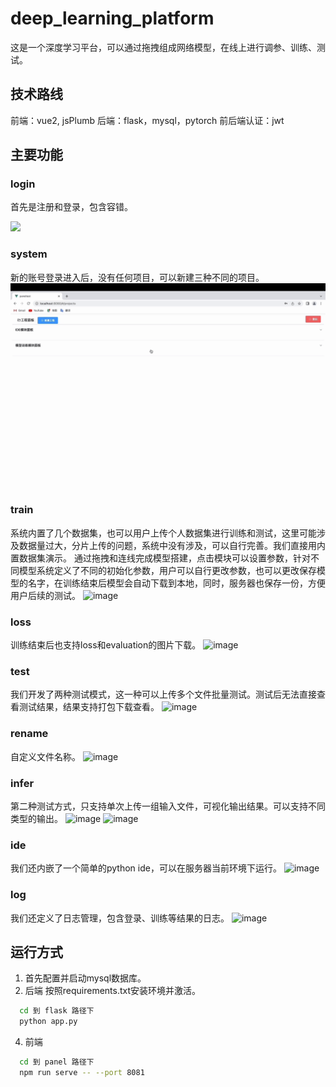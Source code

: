 # deep_learning_platform

这是一个深度学习平台，可以通过拖拽组成网络模型，在线上进行调参、训练、测试。

## 技术路线
前端：vue2, jsPlumb
后端：flask，mysql，pytorch
前后端认证：jwt

## 主要功能

### login
首先是注册和登录，包含容错。

<img src="/videos/login.gif" width="600px">

### system
新的账号登录进入后，没有任何项目，可以新建三种不同的项目。
![image](/videos/system.gif)

### train
系统内置了几个数据集，也可以用户上传个人数据集进行训练和测试，这里可能涉及数据量过大，分片上传的问题，系统中没有涉及，可以自行完善。我们直接用内置数据集演示。
通过拖拽和连线完成模型搭建，点击模块可以设置参数，针对不同模型系统定义了不同的初始化参数，用户可以自行更改参数，也可以更改保存模型的名字，在训练结束后模型会自动下载到本地，同时，服务器也保存一份，方便用户后续的测试。
![image](/videos/train.gif)

### loss
训练结束后也支持loss和evaluation的图片下载。
![image](/videos/loss.gif)

### test
我们开发了两种测试模式，这一种可以上传多个文件批量测试。测试后无法直接查看测试结果，结果支持打包下载查看。
![image](/videos/test.gif)

### rename
自定义文件名称。
![image](/videos/rename.gif)

### infer
第二种测试方式，只支持单次上传一组输入文件，可视化输出结果。可以支持不同类型的输出。
![image](/videos/cvs_infer.gif)
![image](/videos/png_infer.gif)

### ide
我们还内嵌了一个简单的python ide，可以在服务器当前环境下运行。
![image](/videos/ide.gif)

### log
我们还定义了日志管理，包含登录、训练等结果的日志。
![image](/videos/log.gif)


## 运行方式
1. 首先配置并启动mysql数据库。
2. 后端
按照requirements.txt安装环境并激活。
```bash
  cd 到 flask 路径下
  python app.py
```
4. 前端
```bash
  cd 到 panel 路径下
  npm run serve -- --port 8081
```


